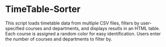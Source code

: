 # TimeTable-Sorter
This script loads timetable data from multiple CSV files, filters by user-specified courses and departments, and displays results in an HTML table. Each course is assigned a random color for easy identification. Users enter the number of courses and departments to filter by.
